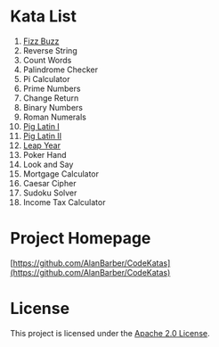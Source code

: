 # Kata List #

1. [Fizz Buzz](fizzbuzz.html)
1. Reverse String
1. Count Words
1. Palindrome Checker
1. Pi Calculator
1. Prime Numbers
1. Change Return
1. Binary Numbers
1. Roman Numerals
1. [Pig Latin I](piglatin.html)
1. [Pig Latin II](piglatin.html)
1. [Leap Year](leapyear.html)
1. Poker Hand
1. Look and Say
1. Mortgage Calculator
1. Caesar Cipher
1. Sudoku Solver
1. Income Tax Calculator


# Project Homepage #

[https://github.com/AlanBarber/CodeKatas](https://github.com/AlanBarber/CodeKatas)

# License #
This project is licensed under the [Apache 2.0 License](license.html).